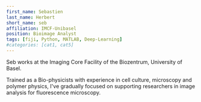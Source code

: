 ```yaml
---
first_name: Sebastien
last_name: Herbert
short_name: seb
affiliation: IMCF-Unibasel
position: Bioimage Analyst
tags: [fiji, Python, MATLAB, Deep-Learning]
#categories: [cat1, cat5]
---
```


Seb works at the Imaging Core Facility of the Biozentrum, University of Basel.

Trained as a Bio-physicists with experience in cell culture, microscopy and polymer physics, I've gradually focused on supporting researchers in image analysis for fluorescence microscopy.
